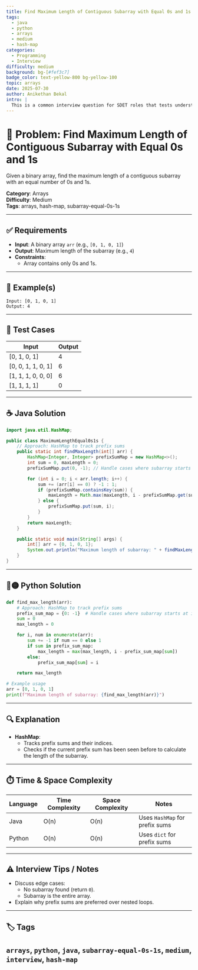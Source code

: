 ```yaml
---
title: Find Maximum Length of Contiguous Subarray with Equal 0s and 1s
tags:
  - java
  - python
  - arrays
  - medium
  - hash-map
categories:
  - Programming
  - Interview
difficulty: medium
background: bg-[#fef3c7]
badge_color: text-yellow-800 bg-yellow-100
topic: arrays
date: 2025-07-30
author: Anikethan Bekal
intro: |
  This is a common interview question for SDET roles that tests understanding of array manipulation and hash-based techniques.
---
```


# 🧠 Problem: Find Maximum Length of Contiguous Subarray with Equal 0s and 1s

Given a binary array, find the maximum length of a contiguous subarray with an equal number of 0s and 1s.

**Category**: Arrays  
**Difficulty**: Medium  
**Tags**: arrays, hash-map, subarray-equal-0s-1s

---

## ✅ Requirements
- **Input**: A binary array `arr` (e.g., `[0, 1, 0, 1]`)
- **Output**: Maximum length of the subarray (e.g., `4`)
- **Constraints**:
  - Array contains only 0s and 1s.

---

## 🧪 Example(s)
```text
Input: [0, 1, 0, 1]
Output: 4
```

---

## 🧪 Test Cases
| Input                  | Output |
|-------------------------|--------|
| [0, 1, 0, 1]           | 4      |
| [0, 0, 1, 1, 0, 1]     | 6      |
| [1, 1, 1, 0, 0, 0]     | 6      |
| [1, 1, 1, 1]           | 0      |

---

## ☕ Java Solution
```java
import java.util.HashMap;

public class MaximumLengthEqual0s1s {
    // Approach: HashMap to track prefix sums
    public static int findMaxLength(int[] arr) {
        HashMap<Integer, Integer> prefixSumMap = new HashMap<>();
        int sum = 0, maxLength = 0;
        prefixSumMap.put(0, -1); // Handle cases where subarray starts at index 0

        for (int i = 0; i < arr.length; i++) {
            sum += (arr[i] == 0) ? -1 : 1;
            if (prefixSumMap.containsKey(sum)) {
                maxLength = Math.max(maxLength, i - prefixSumMap.get(sum));
            } else {
                prefixSumMap.put(sum, i);
            }
        }
        return maxLength;
    }

    public static void main(String[] args) {
        int[] arr = {0, 1, 0, 1};
        System.out.println("Maximum length of subarray: " + findMaxLength(arr));
    }
}
```

---

## 🔵🟡 Python Solution
```python
def find_max_length(arr):
    # Approach: HashMap to track prefix sums
    prefix_sum_map = {0: -1}  # Handle cases where subarray starts at index 0
    sum = 0
    max_length = 0

    for i, num in enumerate(arr):
        sum += -1 if num == 0 else 1
        if sum in prefix_sum_map:
            max_length = max(max_length, i - prefix_sum_map[sum])
        else:
            prefix_sum_map[sum] = i

    return max_length

# Example usage
arr = [0, 1, 0, 1]
print(f"Maximum length of subarray: {find_max_length(arr)}")
```

---

## 🔍 Explanation
- **HashMap**:
  - Tracks prefix sums and their indices.
  - Checks if the current prefix sum has been seen before to calculate the length of the subarray.

---

## ⏱️ Time & Space Complexity
| Language | Time Complexity | Space Complexity | Notes |
|----------|-----------------|------------------|-------|
| Java     | O(n)            | O(n)             | Uses `HashMap` for prefix sums |
| Python   | O(n)            | O(n)             | Uses `dict` for prefix sums |

---

## ⚠️ Interview Tips / Notes
- Discuss edge cases:
  - No subarray found (return `0`).
  - Subarray is the entire array.
- Explain why prefix sums are preferred over nested loops.

---

## 🏷 Tags
`arrays`, `python`, `java`, `subarray-equal-0s-1s`, `medium`, `interview`, `hash-map`
---
